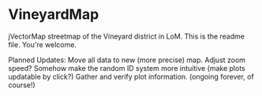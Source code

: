 # VineyardMap
jVectorMap streetmap of the Vineyard district in LoM.
This is the readme file. You're welcome.

Planned Updates:
  Move all data to new (more precise) map.
  Adjust zoom speed?
  Somehow make the random ID system more intuitive (make plots updatable by click?)
  Gather and verify plot information. (ongoing forever, of course!)
  
